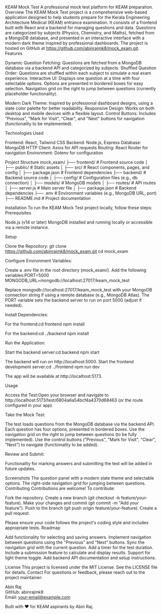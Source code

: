 KEAM Mock Test
A professional mock test platform for KEAM preparation.
Overview
The KEAM Mock Test project is a comprehensive web-based application designed to help students prepare for the Kerala Engineering Architecture Medical (KEAM) entrance examination. It consists of a frontend built with React and a backend for managing questions and data. Questions are categorized by subjects (Physics, Chemistry, and Maths), fetched from a MongoDB database, and presented in an interactive interface with a modern dark theme inspired by professional dashboards. The project is hosted on GitHub at https://github.com/abinrajmk8/mock_exam.git.
Features

Dynamic Question Fetching: Questions are fetched from a MongoDB database via a backend API and categorized by subjects.
Shuffled Question Order: Questions are shuffled within each subject to simulate a real exam experience.
Interactive UI: 
Displays one question at a time with four selectable options.
Options are presented in bordered boxes for easy selection.
Navigation grid on the right to jump between questions (currently placeholder functionality).


Modern Dark Theme: Inspired by professional dashboard designs, using a slate color palette for better readability.
Responsive Design: Works on both desktop and mobile devices with a flexible layout.
Control Buttons: Includes "Previous", "Mark for Visit", "Clear", and "Next" buttons for navigation (functionality to be implemented).

Technologies Used

Frontend: React, Tailwind CSS
Backend: Node.js, Express
Database: MongoDB
HTTP Client: Axios for API requests
Routing: React Router for navigation
Environment: Dotenv for configuration

Project Structure
mock_exam/
├── frontend/               # Frontend source code
│   ├── public/             # Static assets
│   ├── src/                # React components, pages, and config
│   ├── package.json        # Frontend dependencies
├── backend/                # Backend source code
│   ├── config/             # Configuration files (e.g., db connection)
│   ├── models/             # MongoDB models
│   ├── routes/             # API routes
│   ├── server.js           # Main server file
│   ├── package.json        # Backend dependencies
├── .env                    # Environment variables (e.g., MongoDB URL, port)
├── README.md               # Project documentation

Installation
To run the KEAM Mock Test project locally, follow these steps:
Prerequisites

Node.js (v14 or later)
MongoDB installed and running locally or accessible via a remote instance.

Setup

Clone the Repository:
git clone https://github.com/abinrajmk8/mock_exam.git
cd mock_exam


Configure Environment Variables:

Create a .env file in the root directory (mock_exam/).
Add the following variables:PORT=5000
MONGODB_URL=mongodb://localhost:27017/keam_mock_test


Replace mongodb://localhost:27017/keam_mock_test with your MongoDB connection string if using a remote database (e.g., MongoDB Atlas).
The PORT variable sets the backend server to run on port 5000 (adjust if needed).




Install Dependencies:

For the frontend:cd frontend
npm install


For the backend:cd ../backend
npm install




Run the Application:

Start the backend server:cd backend
npm start

The backend will run on http://localhost:5000.
Start the frontend development server:cd ../frontend
npm run dev

The app will be available at http://localhost:5173.



Usage

Access the Test:Open your browser and navigate to http://localhost:5173/test/6804a6a54bcf4a4370d68463 (or the route configured in your app).

Take the Mock Test:

The test loads questions from the MongoDB database via the backend API.
Each question has four options, presented in bordered boxes.
Use the navigation grid on the right to jump between questions (to be fully implemented).
Use the control buttons ("Previous", "Mark for Visit", "Clear", "Next") to navigate (functionality to be added).


Review and Submit:

Functionality for marking answers and submitting the test will be added in future updates.



Screenshots
The question panel with a modern slate theme and selectable options.
The right-side navigation grid for jumping between questions.
Contributing
Contributions are welcome! To contribute:

Fork the repository.
Create a new branch (git checkout -b feature/your-feature).
Make your changes and commit (git commit -m "Add your feature").
Push to the branch (git push origin feature/your-feature).
Create a pull request.

Please ensure your code follows the project's coding style and includes appropriate tests.
Roadmap

Add functionality for selecting and saving answers.
Implement navigation between questions using the "Previous" and "Next" buttons.
Sync the navigation grid with the current question.
Add a timer for the test duration.
Include a submission feature to calculate and display results.
Support for light theme toggle.
Add backend API documentation and setup instructions.

License
This project is licensed under the MIT License. See the LICENSE file for details.
Contact
For questions or feedback, please reach out to the project maintainer:  

Abin Raj  
GitHub: abinrajmk8  
Email: your-email@example.com


Built with ❤️ for KEAM aspirants by Abin Raj.
